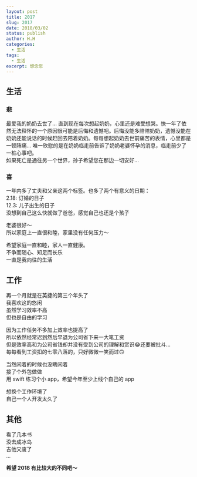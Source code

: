 ```yaml
---
layout: post
title: 2017
slug: 2017
date: 2018/03/02
status: publish
author: H.H
categories:
  - 生活
tags:
  - 生活
excerpt: 想念您
---
```


生活
--

### 悲

最爱我的奶奶去世了… 直到现在每次想起奶奶，心里还是难受想哭。快一年了依然无法释怀的一个原因很可能是后悔和遗憾吧。后悔没能多陪陪奶奶，遗憾没能在奶奶还能说话的时候赶回去陪着奶奶。每每想起奶奶去世前痛苦的表情，心里都是一顿阵痛… 唯一欣慰的是在奶奶临走前告诉了奶奶老婆怀孕的消息，临走前少了一桩心事吧。  
如果死亡是通往另一个世界，孙子希望您在那边一切安好…

### 喜

一年内多了丈夫和父亲这两个标签。也多了两个有意义的日期：  
2.18: 订婚的日子  
12.3: 儿子出生的日子  
没想到自己这么快就做了爸爸，感觉自己也还是个孩子

老婆很好～  
所以家庭上一直很和睦，家里没有任何压力～

希望家庭一直和睦，家人一直健康。  
不争而随心、知足而长乐  
一直是我向往的生活

工作
--

再一个月就是在英捷的第三个年头了  
我喜欢这的悠闲  
虽然学习效率不高  
但也是自由的学习

因为工作任务不多加上效率也提高了  
所以依然经常迟到然后早退为公司省下来一大笔工资  
但是效率高和为公司省钱却并没有受到公司的理解和赏识😂还要被批斗…  
每每看到工资扣的七零八落的，只好微微一笑而过🙃

当然闲着的时候也没瞎闲着  
接了个外包做做  
用 swift 练习个小 app，希望今年至少上线个自己的 app

想换个工作环境了  
自己一个人开发太久了

其他
--

看了几本书  
没去成冰岛  
吉他又废了  
…

**希望 2018 有比较大的不同吧～**


